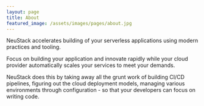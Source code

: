 ```yaml
---
layout: page
title: About
featured_image: /assets/images/pages/about.jpg
---
```


NeuStack accelerates building of your serverless applications using modern practices and tooling. 

Focus on building your application and innovate rapidly while your cloud provider automatically scales your services to meet your demands. 

NeuStack does this by taking away all the grunt work of building CI/CD pipelines, figuring out the cloud deployment models, managing various environments through configuration - so that your developers can focus on writing code.